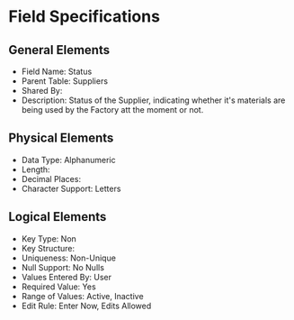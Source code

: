 # Field Specifications

## General Elements

- Field Name: Status
- Parent Table: Suppliers
- Shared By: 
- Description: Status of the Supplier, indicating whether it's materials are being used by the Factory att the moment or not.

## Physical Elements

- Data Type: Alphanumeric
- Length: 
- Decimal Places: 
- Character Support: Letters

## Logical Elements

- Key Type: Non
- Key Structure: 
- Uniqueness: Non-Unique
- Null Support: No Nulls
- Values Entered By: User
- Required Value: Yes
- Range of Values: Active, Inactive
- Edit Rule: Enter Now, Edits Allowed
